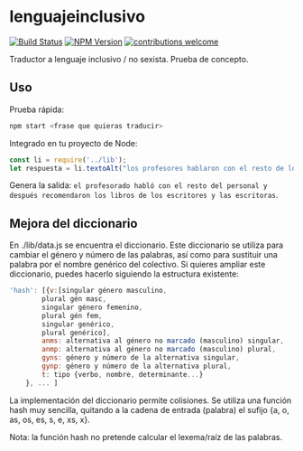 # lenguajeinclusivo

[![Build Status](https://travis-ci.org/javichur/lenguajeinclusivo.svg?branch=master)](https://travis-ci.org/javichur/lenguajeinclusivo) [![NPM Version](https://img.shields.io/npm/v/lenguajeinclusivo.svg?style=flat)](https://npmjs.org/package/lenguajeinclusivo) [![contributions welcome](https://img.shields.io/badge/contributions-welcome-brightgreen.svg?style=flat)](https://github.com/javichur/lenguajeinclusivo/issues)

Traductor a lenguaje inclusivo / no sexista. Prueba de concepto.

## Uso

Prueba rápida:

```javascript
npm start <frase que quieras traducir>
```

Integrado en tu proyecto de Node:

```javascript
const li = require('../lib');
let respuesta = li.textoAlt("los profesores hablaron con el resto de los trabajadores y después recomendaron los libros de los escritores");
```

Genera la salida: `el profesorado habló con el resto del personal y después recomendaron los libros de los escritores y las escritoras`.

## Mejora del diccionario

En ./lib/data.js se encuentra el diccionario. Este diccionario se utiliza para cambiar el género y número de las palabras, así como para sustituir una palabra por el nombre genérico del colectivo. Si quieres ampliar este diccionario, puedes hacerlo siguiendo la estructura existente: 

```javascript
'hash': [{v:[singular género masculino, 
        plural gén masc, 
        singular género femenino, 
        plural gén fem, 
        singular genérico,
        plural genérico],
        anms: alternativa al género no marcado (masculino) singular,
        anmp: alternativa al género no marcado (masculino) plural,
        gyns: género y número de la alternativa singular,
        gynp: género y número de la alternativa plural,
        t: tipo {verbo, nombre, determinante...}
    }, ... ]
```

La implementación del diccionario permite colisiones. Se utiliza una función hash muy sencilla, quitando a la cadena de entrada (palabra) el sufijo {a, o, as, os, es, s, e, xs, x}.

Nota: la función hash no pretende calcular el lexema/raíz de las palabras.